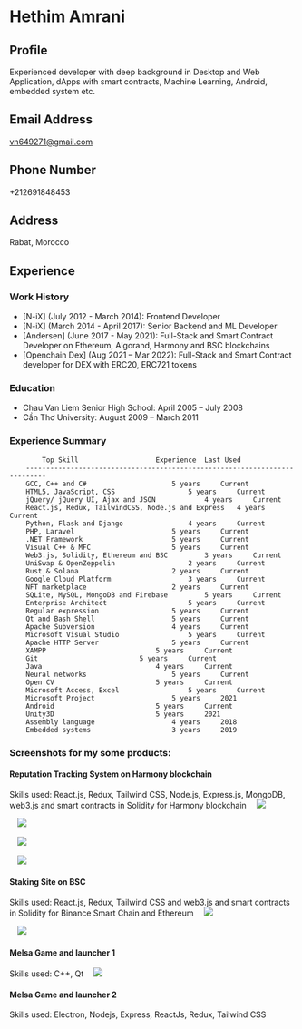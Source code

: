 # Hethim Amrani

## Profile
Experienced developer with deep background in Desktop and Web Application, dApps with smart contracts, Machine Learning, Android, embedded system etc.

## Email Address	
vn649271@gmail.com

## Phone Number
+212691848453

## Address
Rabat, Morocco

## Experience
### Work History
- [N-iX] (July 2012 - March 2014): Frontend Developer
- [N-iX] (March 2014 - April 2017): Senior Backend and ML Developer
- [Andersen] (June 2017 - May 2021): Full-Stack and Smart Contract Developer on Ethereum, Algorand, Harmony and BSC blockchains
- [Openchain Dex] (Aug 2021 – Mar 2022): Full-Stack and Smart Contract developer for DEX with ERC20, ERC721 tokens

### Education
- Chau Van Liem Senior High School: April 2005 – July 2008
- Cần Thơ University: August 2009 – March 2011

### Experience Summary
			Top Skill 					Experience	Last Used
		---------------------------------------------------------------------------
		GCC, C++ and C#						5 years		Current
		HTML5, JavaScript, CSS					5 years		Current
		jQuery/ jQuery UI, Ajax and JSON			4 years		Current
		React.js, Redux, TailwindCSS, Node.js and Express	4 years		Current
		Python, Flask and Django				4 years		Current
		PHP, Laravel 						5 years		Current
		.NET Framework						5 years		Current
		Visual C++ & MFC					5 years		Current
		Web3.js, Solidity, Ethereum and BSC			3 years		Current
		UniSwap & OpenZeppelin					2 years		Current
		Rust & Solana						2 years 	Current
		Google Cloud Platform					3 years		Current
		NFT marketplace						2 years		Current
		SQLite, MySQL, MongoDB and Firebase			5 years		Current
		Enterprise Architect					5 years		Current
		Regular expression					5 years		Current
		Qt and Bash Shell					5 years		Current
		Apache Subversion					4 years		Current
		Microsoft Visual Studio					5 years		Current
		Apache HTTP Server					5 years		Current
		XAMPP							5 years		Current
		Git							5 years		Current
		Java							4 years		Current
		Neural networks						5 years		Current
		Open CV							5 years		Current
		Microsoft Access, Excel					5 years		Current
		Microsoft Project					5 years		2021
		Android							5 years		Current
		Unity3D							5 years		2021
		Assembly language					4 years		2018
		Embedded systems					3 years		2019


### Screenshots for my some products: 
#### Reputation Tracking System on Harmony blockchain
Skills used: React.js, Redux, Tailwind CSS, Node.js, Express.js, MongoDB, web3.js and smart contracts in Solidity for Harmony blockchain
 ![](https://github.com/vn649271/Portfolio/blob/main/images/OneRep-1.png)

 ![](https://github.com/vn649271/Portfolio/blob/main/images/OneRep-2.png)

 ![](https://github.com/vn649271/Portfolio/blob/main/images/OneRep-3.png)

 ![](https://github.com/vn649271/Portfolio/blob/main/images/OneRep-4.png)

#### Staking Site on BSC
Skills used: React.js, Redux, Tailwind CSS and web3.js and smart contracts in Solidity for Binance Smart Chain and Ethereum
 ![](https://github.com/vn649271/Portfolio/blob/main/images/ViccStaking-1.png)

 ![](https://github.com/vn649271/Portfolio/blob/main/images/ViccStaking-2.png)

#### Melsa Game and launcher 1
Skills used: C++, Qt
 ![](https://github.com/vn649271/Portfolio/blob/main/images/Melsa-1.png)
 

#### Melsa Game and launcher 2
Skills used: Electron, Nodejs, Express, ReactJs, Redux, Tailwind CSS


